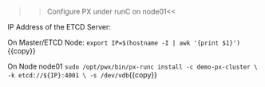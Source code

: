 >>Configure PX under runC on node01<<

IP Address of the ETCD Server:


On Master/ETCD Node:
`export IP=$(hostname -I | awk '{print $1}')`{{copy}}


On Node node01
`sudo /opt/pwx/bin/px-runc install -c demo-px-cluster \
    -k etcd://${IP}:4001 \
    -s /dev/vdb`{{copy}} 
